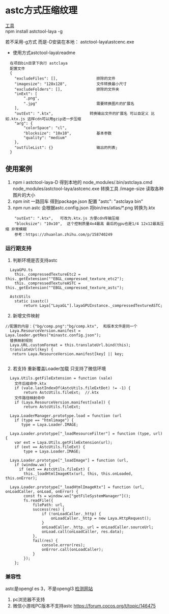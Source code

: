 # astc方式压缩纹理
[工具](https://www.npmjs.com/package/astctool-laya)  
npm install astctool-laya -g  

若不采用-g方式 而是-D安装在本地：
astctool-laya\astcenc.exe

- 使用方式astctool-laya\readme
```
  在项目bin目录下执行 astclaya
  配置文件
  {
	"excludeFiles": [],                 排除的文件
	"imagesize": "128x128",             文件转换最小尺寸
	"excludeFolders": [],               排除的文件夹
	"inExt": [
		".png",
		".jpg"                          需要转换图片的扩展名
	],                  
	"outExt": ".ktx",                转换输出文件的扩展名 可以自定义 比如.ktx.js 这样cdn可以用gzip进一步压缩
	"arg": {
		"colorSpace": "cl",
		"blocksize": "10x10",           基本参数
		"quality": "medium"
	},
	"outfileList": {}                   输出的列表;
  }
```


## 使用案例
1. npm i astctool-laya-D  得到本地的 node_modules/.bin/astclaya.cmd  
	node_modules/astctool-laya/astcenc.exe 转换工具
	/image-size 读取各种图片的大小
2. npm init  一路回车 得到package.json
	配置 "astc": "astclaya bin"
3. npm run astc 会根据astc.config.json 将bin/res/atlas/*.png 转换为.ktx
```
	"outExt": ".ktx",   可改为.ktx.js 方便cdn传输压缩
	"blocksize": "10x10",  这个控制质量4x4最高 最后的gpu也是1/4 12x12最高压缩 非常模糊
	参考：https://zhuanlan.zhihu.com/p/158740249
```

### 运行期支持
1. 判断环境是否支持astc
```
  LayaGPU.ts
  	this._compressedTextureEtc2 = this._getExtension(""EBGL_compressed_texture_etc2");
  	this._compressedTextureASTC = this._getExtension(""EBGL_compressed_texture_astc");
  
  AstcUtils
  	static isastc() 
  		return Laya["LayaGL"].layaGPUInstance._compressedTextureASTC;
```

2. 新增文件映射
```
//配置的内容：{"bg/comp.png":"bg/comp.ktx",  和版本文件是同一个
  Laya.ResourceVersion.manifest = Laya.loader.getRes("minastc.config.json");
  替换映射规则
  Laya.URL.customFormat = this.translateUrl.bind(this);
  translateUrl(key) {
   return Laya.ResourceVersion.manifest[key] || key;
  
```

2. 若支持 重新覆盖Loader加载
只支持了微信环境
```
  Laya.Utils.getFileExtension = function (vale)
    文件后缀命中.ktx
    if (vale.lastIndexOf(AstcUtils.fileExtDot) != -1) {
    	return AstcUtils.fileExt;  //.ktx
    文件路径映射命中
    if (Laya.ResourceVersion.manifest[vale]) {
        return AstcUtils.fileExt;
  
  Laya.LoaderManager.prototype.load = function (url
  	if (type == "htmlimage") {
       type = Laya.Loader.IMAGE;
  
  Laya.Loader.prototype["_loadResourceFilter"] = function (type, url) {
    var ext = Laya.Utils.getFileExtension(url);
    if (ext == AstcUtils.fileExt) {
        type = Laya.Loader.IMAGE;
  
  Laya.Loader.prototype["_loadImage"] = function (url,
    if (window.wx) {
      if (ext == AstcUtils.fileExt) {
        this._loadHtmlImageKtx(url, this, this.onLoaded, this.onError);

  Laya.Loader.prototype["_loadHtmlImageKtx"] = function (url, onLoadCaller, onLoad, onError) {
        const fs = window.wx["getFileSystemManager"]();
        fs.readFile({
            filePath: url,
            success(res) {
                if (!onLoadCaller._http) {
                    onLoadCaller._http = new Laya.HttpRequest();
                }
                onLoadCaller._http._url = onLoadCaller.sourceUrl;
                onLoad.call(onLoadCaller, res.data);
            },
            fail(res) {
                console.error(res);
                onError.call(onLoadCaller);
            }
        });
    };
```


### 兼容性
astc是opengl es 3，不是opengl3 [检测网站](https://toji.github.io/texture-tester/)
1. pc浏览器不支持
2. 微信小游戏PC版本不支持astc https://forum.cocos.org/t/topic/146475










